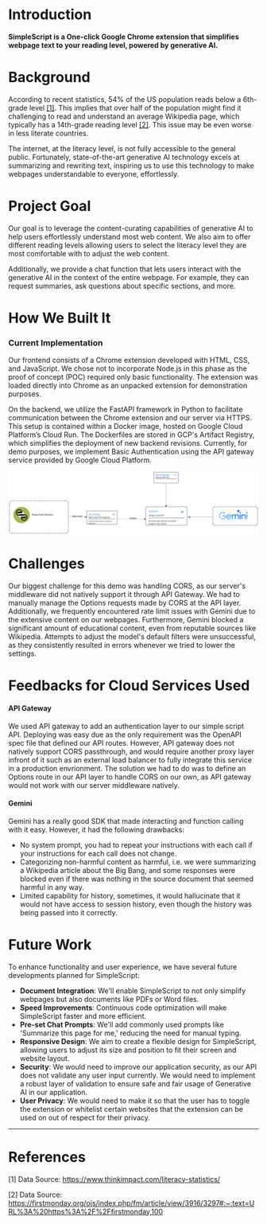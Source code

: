 
# Introduction

**SimpleScript is a One-click Google Chrome extension that simplifies webpage text to your reading level, powered by generative AI.**

# Background

According to recent statistics, 54% of the US population reads below a 6th-grade level [[1]](#1). This implies that over half of the population might find it challenging to read and understand an average Wikipedia page, which typically has a 14th-grade reading level [[2]](#2). This issue may be even worse in less literate countries.

The internet, at the literacy level, is not fully accessible to the general public. Fortunately, state-of-the-art generative AI technology excels at summarizing and rewriting text, inspiring us to use this technology to make webpages understandable to everyone, effortlessly.

# Project Goal

Our goal is to leverage the content-curating capabilities of generative AI to help users effortlessly understand most web content. We also aim to offer different reading levels allowing users to select the literacy level they are most comfortable with to adjust the web content.

Additionally, we provide a chat function that lets users interact with the generative AI in the context of the entire webpage. For example, they can request summaries, ask questions about specific sections, and more.

# How We Built It

### Current Implementation

Our frontend consists of a Chrome extension developed with HTML, CSS, and JavaScript. We chose not to incorporate Node.js in this phase as the proof of concept (POC) required only basic functionality. The extension was loaded directly into Chrome as an unpacked extension for demonstration purposes.

On the backend, we utilize the FastAPI framework in Python to facilitate communication between the Chrome extension and our server via HTTPS. This setup is contained within a Docker image, hosted on Google Cloud Platform’s Cloud Run. The Dockerfiles are stored in GCP's Artifact Registry, which simplifies the deployment of new backend revisions. Currently, for demo purposes, we implement Basic Authentication using the API gateway service provided by Google Cloud Platform. 

![alt text](https://github.com/KalaRohit/Google-AI-Hackathon/blob/main/Archdiagram.png)

# Challenges

Our biggest challenge for this demo was handling CORS, as our server's middleware did not natively support it through API Gateway. We had to manually manage the Options requests made by CORS at the API layer. Additionally, we frequently encountered rate limit issues with Gemini due to the extensive content on our webpages. Furthermore, Gemini blocked a significant amount of educational content, even from reputable sources like Wikipedia. Attempts to adjust the model's default filters were unsuccessful, as they consistently resulted in errors whenever we tried to lower the settings.


# Feedbacks for Cloud Services Used

#### API Gateway

We used API gateway to add an authentication layer to our simple script API. Deploying was easy due as the only requirement was the OpenAPI spec file that defined our API routes. However, API gateway does not natively support CORS passthrough, and would require another proxy layer infront of it such as an external load balancer to fully integrate this service in a production envrionment. The solution we had to do was to define an Options route in our API layer to handle CORS on our own, as API gateway would not work with our server middleware natively.

#### Gemini

Gemini has a really good SDK that made interacting and function calling with it easy. However, it had the following drawbacks:
- No system prompt, you had to repeat your instructions with each call if your instructions for each call does not change.
- Categorizing non-harmful content as harmful, i.e. we were summarizing a Wikipedia article about the Big Bang, and some responses were blocked even if there was nothing in the source document that seemed harmful in any way.
- Limited capability for history, sometimes, it would hallucinate that it would not have access to session history, even though the history was being passed into it correctly.

# Future Work

To enhance functionality and user experience, we have several future developments planned for SimpleScript:

- **Document Integration**: We'll enable SimpleScript to not only simplify webpages but also documents like PDFs or Word files.
- **Speed Improvements**: Continuous code optimization will make SimpleScript faster and more efficient.
- **Pre-set Chat Prompts**: We'll add commonly used prompts like 'Summarize this page for me,' reducing the need for manual typing.
- **Responsive Design**: We aim to create a flexible design for SimpleScript, allowing users to adjust its size and position to fit their screen and website layout.
- **Security**: We would need to improve our application security, as our API does not validate any user input currently. We would need to implement a robust layer of validation to ensure safe and fair usage of Generative AI in our application.
- **User Privacy**: We would need to make it so that the user has to toggle the extension or whitelist certain websites that the extension can be used on out of respect for their privacy. 

---
# References
<a id="1">[1]</a>
Data Source: https://www.thinkimpact.com/literacy-statistics/

<a id="2">[2]</a>
Data Source: https://firstmonday.org/ojs/index.php/fm/article/view/3916/3297#:~:text=URL%3A%20https%3A%2F%2Ffirstmonday,100

